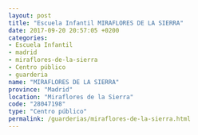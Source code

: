 ```yaml
---
layout: post
title: "Escuela Infantil MIRAFLORES DE LA SIERRA"
date: 2017-09-20 20:57:05 +0200
categories:
- Escuela Infantil
- madrid
- miraflores-de-la-sierra
- Centro público
- guarderia
name: "MIRAFLORES DE LA SIERRA"
province: "Madrid"
location: "Miraflores de la Sierra"
code: "28047198"
type: "Centro público"
permalink: /guarderias/miraflores-de-la-sierra.html
---
```

